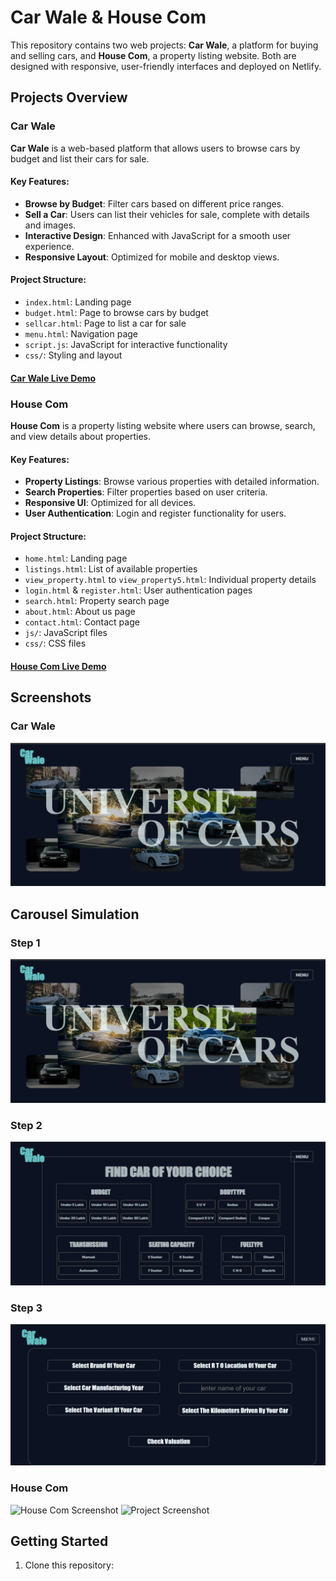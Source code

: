 # Car Wale & House Com

This repository contains two web projects: **Car Wale**, a platform for buying and selling cars, and **House Com**, a property listing website. Both are designed with responsive, user-friendly interfaces and deployed on Netlify.

## Projects Overview

### Car Wale

**Car Wale** is a web-based platform that allows users to browse cars by budget and list their cars for sale.

#### Key Features:
- **Browse by Budget**: Filter cars based on different price ranges.
- **Sell a Car**: Users can list their vehicles for sale, complete with details and images.
- **Interactive Design**: Enhanced with JavaScript for a smooth user experience.
- **Responsive Layout**: Optimized for mobile and desktop views.

#### Project Structure:
- `index.html`: Landing page
- `budget.html`: Page to browse cars by budget
- `sellcar.html`: Page to list a car for sale
- `menu.html`: Navigation page
- `script.js`: JavaScript for interactive functionality
- `css/`: Styling and layout

#### [Car Wale Live Demo](https://carwale-web.netlify.app)

### House Com

**House Com** is a property listing website where users can browse, search, and view details about properties.

#### Key Features:
- **Property Listings**: Browse various properties with detailed information.
- **Search Properties**: Filter properties based on user criteria.
- **Responsive UI**: Optimized for all devices.
- **User Authentication**: Login and register functionality for users.

#### Project Structure:
- `home.html`: Landing page
- `listings.html`: List of available properties
- `view_property.html` to `view_property5.html`: Individual property details
- `login.html` & `register.html`: User authentication pages
- `search.html`: Property search page
- `about.html`: About us page
- `contact.html`: Contact page
- `js/`: JavaScript files
- `css/`: CSS files

#### [House Com Live Demo](https://housing-web.netlify.app)

## Screenshots

### Car Wale

![Car Wale Screenshot](https://github.com/kushpatel16112/web_devlopment/blob/master/CAR_WALE/Images/Car_Wale_1.png)
## Carousel Simulation

### Step 1
![Slide 1](https://github.com/kushpatel16112/web_devlopment/blob/master/CAR_WALE/Images/Car_Wale_1.png)

### Step 2
![Slide 2](https://github.com/kushpatel16112/web_devlopment/blob/master/CAR_WALE/Images/Car_Wale_2.png)

### Step 3
![Slide 3](https://github.com/kushpatel16112/web_devlopment/blob/master/CAR_WALE/Images/Car_Wale_3.png)

### House Com

![House Com Screenshot](https://drive.google.com/uc?export=view&id=1A2B3C4D5E6F7G8H)
<img src="https://drive.google.com/drive/u/0/folders/1-pZaRBWIFCll8JdJFxqdp-yyaO-_o_6v" alt="Project Screenshot" width="400"/>


## Getting Started

1. Clone this repository:
